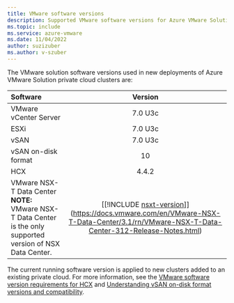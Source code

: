 ```yaml
---
title: VMware software versions
description: Supported VMware software versions for Azure VMware Solution.
ms.topic: include
ms.service: azure-vmware
ms.date: 11/04/2022
author: suzizuber
ms.author: v-szuber
---
```


<!-- Used in faq.md and concepts-private-clouds-clusters#host-maintenance-and-lifecycle-management -->


The VMware solution software versions used in new deployments of Azure VMware Solution private cloud clusters are:

| Software                     |    Version   |
| :---                         |     :---:    |
| VMware vCenter Server        |    7.0 U3c   |
| ESXi                         |    7.0 U3c   |
| vSAN                         |    7.0 U3c   |
| vSAN on-disk format          |    10        |
| HCX                          |    4.4.2     |
| VMware NSX-T Data Center <br />**NOTE:** VMware NSX-T Data Center is the only supported version of NSX Data Center.               |      [[!INCLUDE [nsxt-version](nsxt-version.md)]](https://docs.vmware.com/en/VMware-NSX-T-Data-Center/3.1/rn/VMware-NSX-T-Data-Center-312-Release-Notes.html)     |


The current running software version is applied to new clusters added to an existing private cloud. For more information, see the [VMware software version requirements for HCX](https://docs.vmware.com/en/VMware-HCX/4.4.2/rn/vmware-hcx-442-release-notes/index.html) and [Understanding vSAN on-disk format versions and compatibility](https://kb.vmware.com/s/article/2148493).

